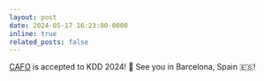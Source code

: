 ```yaml
---
layout: post
date: 2024-05-17 16:23:00-0000
inline: true
related_posts: false
---
```


[CAFO](https://arxiv.org/abs/2406.018331) is accepted to KDD 2024! :partying_face: See you in Barcelona, Spain :es:!
